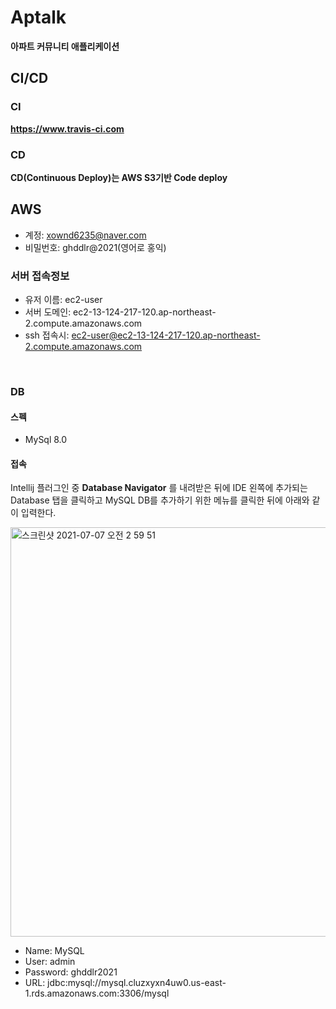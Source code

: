 # Aptalk

**아파트 커뮤니티 애플리케이션**

## CI/CD

### CI
**https://www.travis-ci.com**

### CD
**CD(Continuous Deploy)는 AWS S3기반 Code deploy**

## AWS

- 계정: xownd6235@naver.com
- 비밀번호: ghddlr@2021(영어로 홍익)

### 서버 접속정보

- 유저 이름: ec2-user
- 서버 도메인: ec2-13-124-217-120.ap-northeast-2.compute.amazonaws.com
- ssh 접속시: ec2-user@ec2-13-124-217-120.ap-northeast-2.compute.amazonaws.com

<br/>

### DB

#### 스펙
- MySql 8.0

#### 접속

Intellij 플러그인 중 **Database Navigator** 를 내려받은 뒤에 IDE 왼쪽에 추가되는
Database 탭을 클릭하고 MySQL DB를 추가하기 위한 메뉴를 클릭한 뒤에 아래와 같이 입력한다.

<img width="655" alt="스크린샷 2021-07-07 오전 2 59 51" src="https://user-images.githubusercontent.com/73357585/124646462-a1dace00-decf-11eb-9a13-bf5ba2f96ba7.png">

- Name: MySQL
- User: admin
- Password: ghddlr2021
- URL: jdbc:mysql://mysql.cluzxyxn4uw0.us-east-1.rds.amazonaws.com:3306/mysql
